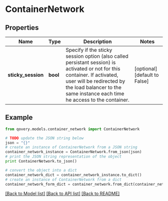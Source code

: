 # ContainerNetwork


## Properties

Name | Type | Description | Notes
------------ | ------------- | ------------- | -------------
**sticky_session** | **bool** | Specify if the sticky session option (also called persistant session) is activated or not for this container. If activated, user will be redirected by the load balancer to the same instance each time he access to the container.   | [optional] [default to False]

## Example

```python
from qovery.models.container_network import ContainerNetwork

# TODO update the JSON string below
json = "{}"
# create an instance of ContainerNetwork from a JSON string
container_network_instance = ContainerNetwork.from_json(json)
# print the JSON string representation of the object
print ContainerNetwork.to_json()

# convert the object into a dict
container_network_dict = container_network_instance.to_dict()
# create an instance of ContainerNetwork from a dict
container_network_form_dict = container_network.from_dict(container_network_dict)
```
[[Back to Model list]](../README.md#documentation-for-models) [[Back to API list]](../README.md#documentation-for-api-endpoints) [[Back to README]](../README.md)


